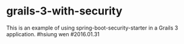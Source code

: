# grails-3-with-security
This is an example of using spring-boot-security-starter in a Grails 3 application. 
#hsiung wen
#2016.01.31 
